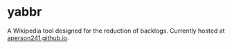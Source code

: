 yabbr
=====

A Wikipedia tool designed for the reduction of backlogs. Currently hosted at <a href="http://aperson241.github.io">aperson241.github.io</a>.
